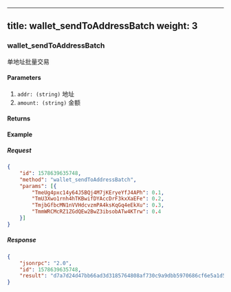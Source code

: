 
---
title: wallet_sendToAddressBatch
weight: 3
---

### wallet_sendToAddressBatch
单地址批量交易

#### Parameters
1. `addr: (string)` 地址
1. `amount: (string)` 金额

#### Returns


#### Example
##### Request
```json
{
	"id": 1578639635748,
	"method": "wallet_sendToAddressBatch",
	"params": [{
		"TmeUg4pxc14y64J5BQj4M7jKEryeYfJ4APh": 0.1,
		"TmU3Xwo1rnh4hTKBwifDYAccDrF3kxXaEFe": 0.2,
		"TmjbGfbcMN1nVVHdcvzmPA4ksKqGq4eEkXu": 0.3,
		"TmmWRCMcRZ1ZGdQEw2BwZ3ibsobATw4KTrw": 0.4
	}]
}
```
##### Response
```json
{
    "jsonrpc": "2.0",
    "id": 1578639635748,
    "result": "d7a7d24d47bb66ad3d3185764808af730c9a9dbb5970686cf6e5a1d5f249923c"
}
```